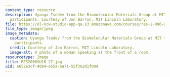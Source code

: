 ```yaml
---
content_type: resource
description: Uyanga Tsedev from the Biomolecular Materials Group at MIT talks to workshop
  participants. Courtesy of Jon Barron, MIT Lincoln Laboratory.
file: https://ol-ocw-studio-app-qa.s3.amazonaws.com/courses/res-2-006-girls-who-build-cameras-summer-2016/e652e3cf4094e55a6a7155f362d1f004_RES2006SU16_27.jpg
file_type: image/jpeg
image_metadata:
  caption: Uyanga Tsedev from the Biomolecular Materials Group at MIT talks to workshop
    participants.
  credit: Courtesy of Jon Barron, MIT Lincoln Laboratory.
  image-alt: A photo of a woman speaking at the front of a room.
resourcetype: Image
title: RES2006SU16_27.jpg
uid: e652e3cf-4094-e55a-6a71-55f362d1f004
---
```

